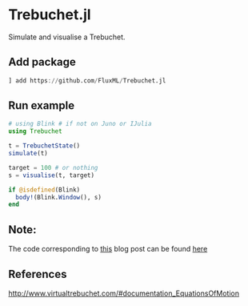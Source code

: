 # Trebuchet.jl

Simulate and visualise a Trebuchet.

## Add package
```julia
] add https://github.com/FluxML/Trebuchet.jl
```

## Run example
```julia
# using Blink # if not on Juno or IJulia
using Trebuchet

t = TrebuchetState()
simulate(t)

target = 100 # or nothing
s = visualise(t, target)

if @isdefined(Blink)
  body!(Blink.Window(), s)
end

```

## Note:
The code corresponding to [this](https://fluxml.ai/2019/03/05/dp-vs-rl.html) blog post can be found [here](https://github.com/FluxML/model-zoo/blob/10bd26ca21079b1c6ee246dd1938beab55178949/games/differentiable-programming/trebuchet/DiffRL.jl)

## References
http://www.virtualtrebuchet.com/#documentation_EquationsOfMotion
